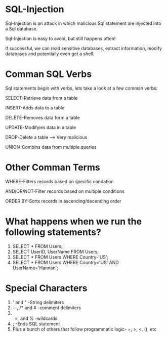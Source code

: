 # SQL-Injection
Sql-Injection is an attack in which malicious Sql statement are injected into a Sql database.

Sql-Injection is easy to avoid, but still happens often!

If successful, we can read sensitive databases, extract information, modify databases and potentially even get a shell.

# Comman SQL Verbs
Sql statements begin with verbs, lets take a look at a few comman verbs:

SELECT-Retrieve data from a table

INSERT-Adds data to a table

DELETE-Removes data form a table

UPDATE-Modifyies data in a table

DROP-Delete a table --> Very malicious

UNION-Combins data from multiple queries

# Other Comman Terms 
WHERE-Filters records based on specific condation

AND/OR/NOT-Filter records based on multiple conditions

ORDER BY-Sorts records in ascending/decending order

# What happens when we run the following statements?
1. SELECT * FROM Users;
2. SELECT UserID, UserName FROM Users;
3. SELECT * FROM Users WHERE Country-'US';
4. SELECT * FROM Users WHERE Country='US' AND UserName='Hannan';

# Special Characters
1. ' and " -String delimiters
2. --, /* and # -comment delimiters
3. * and % -wildcards
4. ; -Ends SQL statement
5. Plus a bunch of others that follow programmatic logic- =, >, <, (), etc



